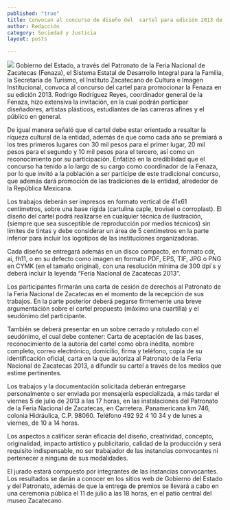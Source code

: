 ```yaml
---
published: "true"
title: Convocan al concurso de diseño del  cartel para edición 2013 de la Fenaza
author: Redacción
category: Sociedad y Justicia
layout: posts

---
```


![](http://i.imgur.com/b0tDCHvm.jpg)
Gobierno del Estado, a través del Patronato de la Feria Nacional de Zacatecas (Fenaza), el Sistema Estatal de Desarrollo Integral para la Familia, la Secretaria de Turismo, el Instituto Zacatecano de Cultura e Imagen Institucional, convoca al concurso del cartel para promocionar la Fenaza en su edición 2013.
Rodrigo Rodríguez Reyes, coordinador general de la Fenaza, hizo extensiva la invitación, en la cual podrán participar diseñadores, artistas plásticos, estudiantes de las carreras afines y el público en general.

De igual manera señaló que el cartel debe estar orientado a resaltar la riqueza cultural de la entidad, además de que como cada año se premiará a los tres primeros lugares con 30 mil pesos para el primer lugar, 20 mil pesos para el segundo y 10 mil pesos para el tercero, así como un reconocimiento por su participación.
Enfatizó en la credibilidad que el concurso ha tenido a lo largo de su cargo como coordinador de la Fenaza, por lo que invitó a la población a ser partícipe de este tradicional concurso, que además dará promoción de las tradiciones de la entidad, alrededor de la República Mexicana. 

Los trabajos deberán ser impresos en formato vertical de 41x61 centímetros, sobre una base rígida (cartulina caple, trovisel o corroplast). El diseño del cartel podrá realizarse en cualquier técnica de ilustración, (siempre que sea susceptible de reproducción por medios técnicos) sin límites de tintas y debe considerar un área de 5 centímetros en la parte inferior para incluir los logotipos de las instituciones
organizadoras.

Cada diseño se entregará además en un disco compacto, en formato cdr, ai, fh11, o en su defecto como imagen en formato PDF, EPS, TIF, JPG o PNG en CYMK (en el tamaño original), con una resolución mínima de 300 dpi´s y deberá incluir la leyenda “Feria Nacional de Zacatecas 2013”.

Los participantes firmarán una carta de cesión de derechos al Patronato de la Feria Nacional de Zacatecas en el momento de la recepción de sus trabajos. En la parte posterior deberá pegarse firmemente una breve argumentación sobre el cartel propuesto (máximo una cuartilla) y el seudónimo del participante.


También se deberá presentar en un sobre cerrado y rotulado con el seudónimo, el cual debe contener: Carta de aceptación de las bases, reconocimiento de la autoría del cartel como obra inédita, nombre completo, correo electrónico, domicilio, firma y teléfono, copia de su identificación oficial, carta en la que autoriza al Patronato de la Feria Nacional de Zacatecas 2013, a difundir su cartel a través de los medios que estime pertinentes.

Los trabajos y la documentación solicitada deberán entregarse personalmente o ser enviada por mensajería especializada, a más tardar el viernes 5 de julio de 2013 a las 17 horas, en las instalaciones del Patronato de la Feria Nacional de Zacatecas, en Carretera. Panamericana km 746, colonia Hidráulica, C.P. 98060. Teléfono 492 92 4 10 34 y de lunes a viernes, de 10 a 14 horas.

Los aspectos a calificar serán eficacia del diseño, creatividad, concepto, originalidad, impacto artístico y publicitario, calidad de la producción y será requisito indispensable, no ser trabajador de las instancias convocantes ni pertenecer a ninguna de sus modalidades.

El jurado estará compuesto por integrantes de las instancias convocantes. Los resultados se darán a conocer en los sitios web de Gobierno del Estado y del Patronato, además de que la entrega de premios se llevará a cabo en una ceremonia pública el 11 de julio a las 18 horas, en el patio central del museo Zacatecano.

